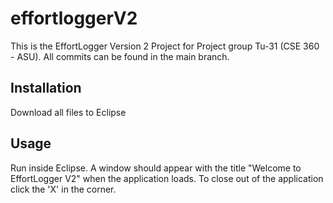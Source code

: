 # effortloggerV2
This is the EffortLogger Version 2 Project for Project group Tu-31 (CSE 360 - ASU).
All commits can be found in the main branch.

## Installation

Download all files to Eclipse

## Usage

Run inside Eclipse. A window should appear with the title "Welcome to EffortLogger V2" when the application loads. To close out of the application click the 'X' in the corner.
